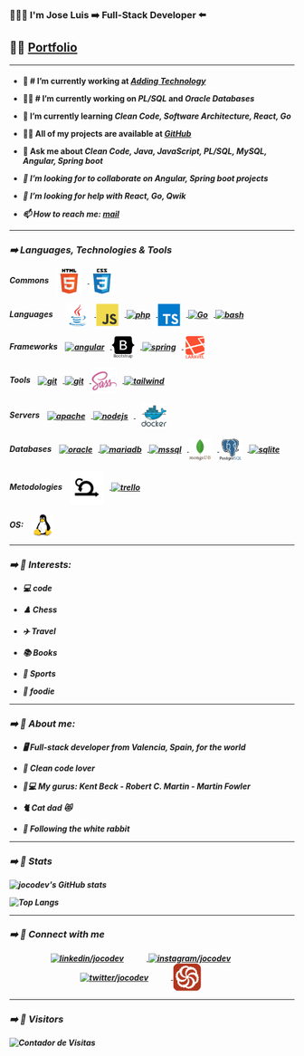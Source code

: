 <h3 align="left">👨🏻‍💻 I'm Jose Luis <span> ➡️ Full-Stack Developer ⬅️</span></h3>

##  📣🆕 [Portfolio](https://joseluiscoloma.github.io/portfolio)
<hr>
<h4 align="left">
  
- 🔭 # I’m currently working at <i>[Adding Technology](https://www.addingtechnology.es//)</i>

- 👨‍💻 # I’m currently working on <b><i>PL/SQL</i></b> and <b><i>Oracle Databases</i></b>

- 🌱 I’m currently learning <b><i>Clean Code, Software Architecture, React, Go</b></i>

- 👨‍💻 All of my projects are available at <i>[GitHub](https://github.com/JoseLuisColoma)</i>

- 💬 Ask me about <b><i>Clean Code, Java, JavaScript, PL/SQL, MySQL, Angular, Spring boot<b><i>

- 👯 I’m looking for to collaborate on Angular, Spring boot projects
  
- 🤔 I’m looking for help with React, Go, Qwik
  
- 📫 How to reach me: <i>[mail](colomatormojl@gmail.com)</i>
<hr>
<h3> ➡️ Languages, Technologies & Tools</h3>

<div>Commons
  <a href="https://www.w3.org/html/" target="_blank" rel="noreferrer"> 
    <img align="center" src="https://raw.githubusercontent.com/devicons/devicon/master/icons/html5/html5-original-wordmark.svg" alt="html5" width="45" height="45" style="margin-left: 10px; margin-right: 10px;"/> 
  </a> 
 <a href="https://www.w3schools.com/css/" target="_blank" rel="noreferrer"> 
    <img align="center" src="https://raw.githubusercontent.com/devicons/devicon/master/icons/css3/css3-original-wordmark.svg" alt="css3" width="45" height="45" style="margin-right: 10px;"/> 
  </a> 
</div>
<br>
<div>Languages
  <a href="https://www.java.com" target="_blank" rel="noreferrer"> 
    <img align="center" src="https://raw.githubusercontent.com/devicons/devicon/master/icons/java/java-original.svg" alt="java" width="40" height="40" style="margin-left:20px; margin-right: 10px;"/> 
  </a> 
  <a href="https://developer.mozilla.org/en-US/docs/Web/JavaScript" target="_blank" rel="noreferrer"> 
    <img align="center" src="https://raw.githubusercontent.com/devicons/devicon/master/icons/javascript/javascript-original.svg" alt="javascript" width="40" height="40" style="margin-right: 10px;"/> 
  </a> 
    <a href="https://www.php.net" target="_blank" rel="noreferrer"> 
    <img align="center" src="https://www.vectorlogo.zone/logos/php/php-vertical.svg" alt="php" width="50" height="40" style="margin-right: 10px;"/> 
  </a> 
  <a href="https://www.typescriptlang.org/" target="_blank" rel="noreferrer"> 
    <img align="center" src="https://raw.githubusercontent.com/devicons/devicon/master/icons/typescript/typescript-original.svg" alt="typescript" width="40" height="40" style="margin-right: 10px;"/>
  </a> 
    <a href="https://es.wikipedia.org/wiki/Go_(lenguaje_de_programaci%C3%B3n" target="_blank" rel="noreferrer"> 
      <img align="center" src="https://www.vectorlogo.zone/logos/golang/golang-ar21.svg" alt="Go" width="80" height="80" style="margin-right: 10px;"/>
  </a> 
   <a href="https://www.gnu.org/software/bash/" target="_blank" rel="noreferrer"> 
    <img align="center" src="https://www.vectorlogo.zone/logos/gnu_bash/gnu_bash-ar21.svg" alt="bash" width="100" height="40" style="margin-right: 10px;"/> 
  </a> 
</div>
<br>
<div>Frameworks
  <a href="https://angular.io" target="_blank" rel="noreferrer"> 
    <img align="center" src="https://angular.io/assets/images/logos/angular/angular.svg" alt="angular" width="50" height="50" style="margin-left: 10px;margin-right: 10px;"/> </a>
  <a href="https://getbootstrap.com" target="_blank" rel="noreferrer"> 
    <img align="center" src="https://raw.githubusercontent.com/devicons/devicon/master/icons/bootstrap/bootstrap-plain-wordmark.svg" alt="bootstrap" width="40" height="40" style="margin-right: 10px;"/> 
  </a> 
    <a href="https://spring.io/" target="_blank" rel="noreferrer"> 
    <img align="center" src="https://www.vectorlogo.zone/logos/springio/springio-icon.svg" alt="spring" width="40" height="40" style="margin-right: 10px;"/>
  </a> 
    <a href="https://laravel.com/" target="_blank" rel="noreferrer"> 
    <img align="center" src="https://raw.githubusercontent.com/devicons/devicon/master/icons/laravel/laravel-plain-wordmark.svg" alt="laravel" width="40" height="40" style="margin-right: 10px;"/> 
  </a> 
</div>
<br>
<div>Tools
  <a href="https://www.vsc.com" target="_blank" rel="noreferrer"> 
    <img align="center" src="https://github.com/get-icon/geticon/blob/master/icons/visual-studio-code.svg" alt="git" width="35" height="35" style="margin-left: 10px; margin-right: 10px;"/>
  </a>
  <a href="https://git-scm.com/" target="_blank" rel="noreferrer"> 
    <img align="center" src="https://www.vectorlogo.zone/logos/git-scm/git-scm-icon.svg" alt="git" width="40" height="40" style="margin-right: 10px;"/>
  </a>
  <a href="https://sass-lang.com" target="_blank" rel="noreferrer"> 
    <img align="center" src="https://raw.githubusercontent.com/devicons/devicon/master/icons/sass/sass-original.svg" alt="sass" width="45" height="45" style="margin-right: 10px;"/>
  </a> 
    <a href="https://tailwindcss.com/" target="_blank" rel="noreferrer"> 
    <img align="center" src="https://www.vectorlogo.zone/logos/tailwindcss/tailwindcss-icon.svg" alt="tailwind" width="45" height="45" style="margin-right: 10px;"/> 
  </a> 
</div>
<br>
<div>Servers
  <a href="https://www.apache.com/" target="_blank" rel="noreferrer"> 
    <img align="center" src="https://www.vectorlogo.zone/logos/apache/apache-official.svg" alt="apache" width="80" height="40" style="margin-left: 
 10px; margin-right: 10px"/> 
  </a> 
  <a href="https://www.docker.com/" target="_blank" rel="noreferrer"> 
    <img align="center" src="https://www.vectorlogo.zone/logos/nodejs/nodejs-ar21.svg" alt="nodejs" width="80" height="50" style="margin-right: 10px;"/> 
  </a>
    <a href="https://www.docker.com/" target="_blank" rel="noreferrer"> 
    <img align="center" src="https://raw.githubusercontent.com/devicons/devicon/master/icons/docker/docker-original-wordmark.svg" alt="docker" width="45" height="45" style="margin-left: 
 10px; margin-right: 10px;"/> 
  </a> 
</div>
 <br> 
 <div>Databases
  <a href="https://www.oracle.com/" target="_blank" rel="noreferrer"> 
    <img align="center" src="https://www.vectorlogo.zone/logos/oracle/oracle-ar21.svg" alt="oracle" width="80" height="40" style="margin-left: 10px; margin-right: 10px;"/> 
  </a> 
  <a href="https://mariadb.org/" target="_blank" rel="noreferrer"> 
    <img align="center" src="https://www.vectorlogo.zone/logos/mariadb/mariadb-icon.svg" alt="mariadb" width="40" height="40" style="margin-right: 10px;"/>
  </a>
   <a href="https://www.microsoft.com/en-us/sql-server" target="_blank" rel="noreferrer"> 
    <img align="center" src="https://www.svgrepo.com/show/303229/microsoft-sql-server-logo.svg" alt="mssql" width="40" height="40" style="margin-right: 10px;"/>
  </a> 
   </a> <a href="https://www.mongodb.com/" target="_blank" rel="noreferrer"> 
    <img align="center" src="https://raw.githubusercontent.com/devicons/devicon/master/icons/mongodb/mongodb-original-wordmark.svg" alt="mongodb" width="40" height="40" style="margin-right: 10px;"/> 
  </a>
  <a href="https://www.postgresql.org" target="_blank" rel="noreferrer"> 
    <img align="center" src="https://raw.githubusercontent.com/devicons/devicon/master/icons/postgresql/postgresql-original-wordmark.svg" alt="postgresql" width="40" height="40" style="margin-right: 10px;"/> 
  </a> 
   <a href="https://www.sqlite.org/" target="_blank" rel="noreferrer"> 
      <img align="center" src="https://www.vectorlogo.zone/logos/sqlite/sqlite-icon.svg" alt="sqlite" width="40" height="40" style="margin-right: 10px;"/> 
  </a> 
<div>
<br>
<div>Metodologies
  <a href="https://www.trello.com" target="_blank" rel="noreferrer"> 
    <img align="center" src="https://github.com/vorillaz/devicons/blob/master/!SVG/scrum.svg" alt="scrum" width="60" height="60" style="margin-left: 10px; margin-right: 10px;"/> 
  </a>
   <a href="https://www.trello.com" target="_blank" rel="noreferrer"> 
    <img align="center" src="https://www.vectorlogo.zone/logos/trello/trello-ar21.svg" alt="trello" width="100" height="50" style="margin-right: 10px;"/> 
   </a>
</div>

<br>

<div>OS:
  <a href="https://www.linux.org/" target="_blank" rel="noreferrer"> 
    <img align="center" src="https://raw.githubusercontent.com/devicons/devicon/master/icons/linux/linux-original.svg" alt="linux" width="40" height="40" style="margin-left: 10px; margin-right: 10px;"/> 
  </a>
</div>
<hr>
<div>
<h3> ➡️ 🥰 Interests:</h3>

- 💻 code

- ♟️ Chess
  
- ✈️ Travel
  
- 📚 Books
  
- 🏀 Sports
  
- 🐄 foodie
<hr>
<h3>➡️ 🤔 About me:</h3>

- 🖥️ Full-stack developer from Valencia, Spain, for the world

- 💙 Clean code lover

- 🧭💻 My gurus: Kent Beck - Robert C. Martin - Martin Fowler
  
- 🐈 Cat dad 😻
  
- 🐇 Following the white rabbit
  
</div>
<hr>
<h3>➡️ 🧮 Stats</h3>

![jocodev's GitHub stats](https://github-readme-stats.vercel.app/api?username=JoseLuisColoma&show_icons=true&bg_color=00000000)

![Top Langs](https://github-readme-stats.vercel.app/api/top-langs/?username=JoseLuisColoma&t&show_icons=true&bg_color=00000000&hide=html,css)
<hr>
<h3>➡️ 🔗 Connect with me</h3>
<div align="center">
  <a href="https://www.linkedin.com/in/jlcoloma/" target="blank">
    <img align="center" src="https://www.vectorlogo.zone/logos/linkedin/linkedin-tile.svg" alt="linkedin/jocodev" height="50" width="50" style="margin-right:40px"/>
  </a>
  <a href="https://www.instagram.com/jocodev/" target="blank">
    <img align="center" src="https://www.vectorlogo.zone/logos/instagram/instagram-icon.svg" alt="instagram/jocodev" height="50" width="50" style="margin-right:40px"/>
  </a>
  <a href="https://www.twitter.com/jocodev" target="blank">
  <img align="center" src="https://www.vectorlogo.zone/logos/twitter/twitter-tile.svg" alt="twitter/jocodev" height="50" width="50" style="margin-right:40px"/>
  </a>
  <a href="https://www.codewars.com/users/jocodev" target="blank">
  <img align="center" src="https://github.com/JoseLuisColoma/portfolio/blob/master/svg/logo-codewars.svg" alt="codewars/jocodev" height="50" width="50" style="margin-right:40px;  border-radius: 12px"/>
  </a>
</div>


<hr>
<h3>➡️ 👀 Visitors</h3>
<img src="https://profile-counter.glitch.me/JoseLuisColoma/count.svg" alt="Contador de Visitas">




